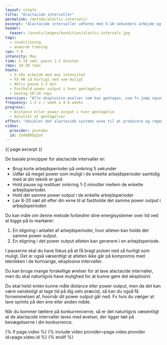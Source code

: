 ```yaml
---
layout: single
title: "Alactacide intervaller"
permalink: /metode/alactic-intervals/
excerpt: "Alactacide intervaller udføres med 5-10 sekunders arbejde og 1-2 minutters pause med fx 10-20 reps. Vi træner den eksplosive power af det alactacide system samtidig med, at evnen til at restitutere mellem de enkelte intervaller med det aerobe system forbedres."
header:
  teaser: /assets/images/kondition/alactic-intervals.jpg
tags:
  - conditioning
  - anaerob træning
rpe: 7-8
intensity: Max
time: 5-10 sek; pause 1-2 minutes
reps: 10-20 reps
howto:
  - 5-10s arbejde med max intensitet
  - Få HR så hurtigt ned som muligt
  - Aktiv pause 1-2 min
  - Fasthold power output i hver gentagelse
  - Gentag 10-20 reps
exercises: "Alle eksplosive øvelser som kan gentages, som fx jump squats, sprint, hoppeøvelser og andre eksplosive øvelser, eksplosive push-ups, etc."
frequency: 1-2 x / week x 4-6 weeks
progress:
  - Distance eller power output i hver gentagelse
  - Antallet af gentagelser
effect: "Udvikler det alactacide systems evne til at producere og regenerere ATP ved at forøge antallet af ATP-producerende enzymer."
video:
  provider: youtube
  id: JU48QREqZwY
---
```


{{ page.excerpt }}

De basale principper for alactacide intervaller er:

- Brug korte arbejdsperioder på omkring 5 sekunder
- Udfør så meget power som muligt i de enkelte arbejdsperioder samtidig med at din teknik er god
- Hold pause og restituer omkring 1-2 minutter mellem de enkelte arbejdsperioder.
- Hold det samme power output i de enkelte arbejdsperioder
- Lav 8-20 sæt alt efter din evne til at fastholde det samme power output i arbejdsperioden

Du kan måle om denne metode forbedrer dine energisystemer over tid ved at kigge på to markører:

1. En stigning i antallet af arbejdsperioder, hvor atleten kan holde det samme power output.
2. En stigning i det power output atleten kan generere i en arbejdsperiode.

I pauserne skal du have fokus på at få bragt pulsen ned så hurtigt som muligt. Det er også væsentligt at atleten ikke går på kompromis med teknikken i de kortvarige, eksplosive intervaller.

Du kan bruge mange forskellige øvelser for at lave alactacide intervaller, men du skal naturligvis have mulighed for at kunne gøre det eksplosivt.

Du skal helst enten kunne måle distance eller power output, men da det kan være vanskeligt at tage tid på dig selv præcist, så kan du også få fornemmelsen af, hvornår dit power output går ned. Fx hvis du vælger at lave sprints på den ene eller anden måde.

Når du kommer tættere på konkurrencerne, så er det naturligvis væsentligt at de alactacide intervaller laves med øvelser, der ligger tæt på bevægelserne i din konkurrence.

{% if page.video %}
  {% include video provider=page.video.provider id=page.video.id %}
{% endif %}
